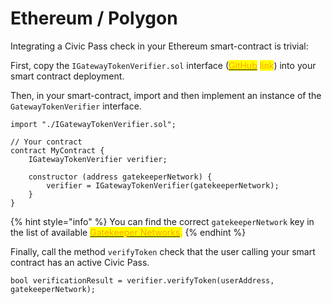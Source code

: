 # Ethereum / Polygon

Integrating a Civic Pass check in your Ethereum smart-contract is trivial:

First, copy the `IGatewayTokenVerifier.sol`  interface ([<mark style="color:orange;">GitHub</mark>](https://github.com/identity-com/on-chain-identity-gateway/blob/develop/ethereum/smart-contract/contracts/interfaces/IGatewayTokenVerifier.sol) <mark style="color:orange;">link</mark>) into your smart contract deployment.

Then, in your smart-contract, import and then implement an instance of the `GatewayTokenVerifier` interface.&#x20;

```solidity
import "./IGatewayTokenVerifier.sol";

// Your contract
contract MyContract {
    IGatewayTokenVerifier verifier;

    constructor (address gatekeeperNetwork) {
        verifier = IGatewayTokenVerifier(gatekeeperNetwork);
    }
}
```

{% hint style="info" %}
You can find the correct `gatekeeperNetwork` key in the list of available <mark style="color:orange;"></mark> [<mark style="color:orange;">Gatekeeper Networks</mark>](../selecting-a-pass.md)<mark style="color:orange;">.</mark>
{% endhint %}

Finally, call the method `verifyToken` check that the user calling your smart contract has an active Civic Pass.

```
bool verificationResult = verifier.verifyToken(userAddress, gatekeeperNetwork);
```
